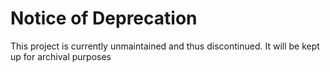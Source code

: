 # Notice of Deprecation

This project is currently unmaintained and thus discontinued. It will be kept up for archival purposes
